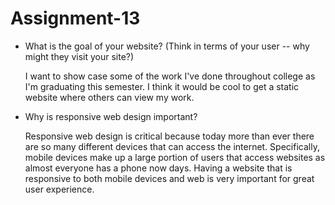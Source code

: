 # Assignment-13

- What is the goal of your website? (Think in terms of your user -- why might they visit your site?)

    I want to show case some of the work I've done throughout college as I'm graduating this semester. I think it would be cool to get a static website where others can view my work.

- Why is responsive web design important? 

    Responsive web design is critical because today more than ever there are so many different devices that can access the internet. Specifically, mobile devices make up a large portion of users that access websites as almost everyone has a phone now days. Having a website that is responsive to both mobile devices and web is very important for great user experience. 